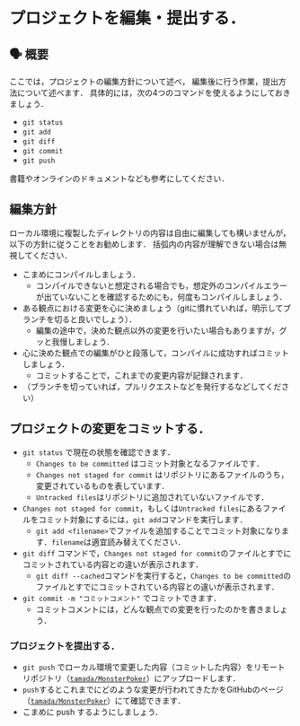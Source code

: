 # プロジェクトを編集・提出する．

## :speaking_head: 概要

ここでは，プロジェクトの編集方針について述べ，
編集後に行う作業，提出方法について述べます．
具体的には，次の4つのコマンドを使えるようにしておきましょう．

* `git status`
* `git add`
* `git diff`
* `git commit`
* `git push`

書籍やオンラインのドキュメントなども参考にしてください．

## 編集方針

ローカル環境に複製したディレクトリの内容は自由に編集しても構いませんが，以下の方針に従うことをお勧めします．
括弧内の内容が理解できない場合は無視してください．

* こまめにコンパイルしましょう．
    * コンパイルできないと想定される場合でも，想定外のコンパイルエラーが出ていないことを確認するためにも，何度もコンパイルしましょう．
* ある観点における変更を心に決めましょう（gitに慣れていれば，明示してブランチを切ると良いでしょう）．
    * 編集の途中で，決めた観点以外の変更を行いたい場合もありますが，グッと我慢しましょう．
* 心に決めた観点での編集がひと段落して，コンパイルに成功すればコミットしましょう．
    * コミットすることで，これまでの変更内容が記録されます．
* （ブランチを切っていれば，プルリクエストなどを発行するなどしてください）

## プロジェクトの変更をコミットする．

* `git status` で現在の状態を確認できます．
    * `Changes to be committed` はコミット対象となるファイルです．
    * `Changes not staged for commit` はリポジトリにあるファイルのうち，変更されているものを表しています．
    * `Untracked files`はリポジトリに追加されていないファイルです．
* `Changes not staged for commit`，もしくは`Untracked files`にあるファイルをコミット対象にするには，`git add`コマンドを実行します．
    * `git add <filename>`でファイルを追加することでコミット対象になります．`filename`は適宜読み替えてください．
* `git diff` コマンドで，`Changes not staged for commit`のファイルとすでにコミットされている内容との違いが表示されます．
    * `git diff --cached`コマンドを実行すると，`Changes to be committed`のファイルとすでにコミットされている内容との違いが表示されます．
* `git commit -m "コミットコメント"` でコミットできます．
    * コミットコメントには，どんな観点での変更を行ったのかを書きましょう．

### プロジェクトを提出する．

* `git push` でローカル環境で変更した内容（コミットした内容）をリモートリポジトリ（[`tamada/MonsterPoker`]((https://github.com/tamada/MonsterPoker))）にアップロードします．
* `push`するとこれまでにどのような変更が行われてきたかをGitHubのページ（[`tamada/MonsterPoker`](https://github.com/tamada/MonsterPoker)）にて確認できます．
* こまめに push するようにしましょう．

